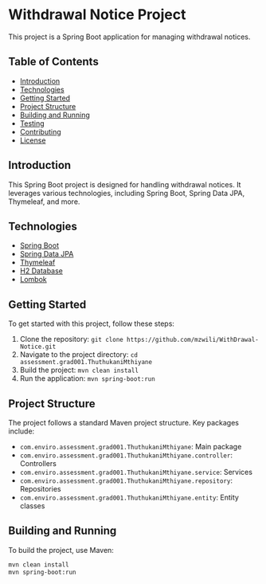 # Withdrawal Notice Project

This project is a Spring Boot application for managing withdrawal notices.

## Table of Contents

- [Introduction](#introduction)
- [Technologies](#technologies)
- [Getting Started](#getting-started)
- [Project Structure](#project-structure)
- [Building and Running](#building-and-running)
- [Testing](#testing)
- [Contributing](#contributing)
- [License](#license)

## Introduction

This Spring Boot project is designed for handling withdrawal notices. It leverages various technologies, including Spring Boot, Spring Data JPA, Thymeleaf, and more.

## Technologies

- [Spring Boot](https://spring.io/projects/spring-boot)
- [Spring Data JPA](https://spring.io/projects/spring-data-jpa)
- [Thymeleaf](https://www.thymeleaf.org/)
- [H2 Database](https://www.h2database.com/html/main.html)
- [Lombok](https://projectlombok.org/)

## Getting Started

To get started with this project, follow these steps:

1. Clone the repository: `git clone https://github.com/mzwili/WithDrawal-Notice.git`
2. Navigate to the project directory: `cd assessment.grad001.ThuthukaniMthiyane`
3. Build the project: `mvn clean install`
4. Run the application: `mvn spring-boot:run`

## Project Structure

The project follows a standard Maven project structure. Key packages include:

- `com.enviro.assessment.grad001.ThuthukaniMthiyane`: Main package
- `com.enviro.assessment.grad001.ThuthukaniMthiyane.controller`: Controllers
- `com.enviro.assessment.grad001.ThuthukaniMthiyane.service`: Services
- `com.enviro.assessment.grad001.ThuthukaniMthiyane.repository`: Repositories
- `com.enviro.assessment.grad001.ThuthukaniMthiyane.entity`: Entity classes

## Building and Running

To build the project, use Maven:

```bash
mvn clean install
mvn spring-boot:run